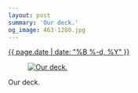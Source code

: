 ```yaml
---
layout: post
summary: 'Our deck.'
og_image: 463-1280.jpg
---
```


<div class="post">
 <time>
  <a href="/463">
   {{ page.date | date: "%B %-d, %Y" }}
  </a>
 </time>
 <a href="/463">
  <figure data-taken="1/29/2016">
   <img alt="Our deck." sizes="(min-width: 700px) 50vw, calc(100vw - 2rem)" src="{{ site.assets_url }}/463-640.jpg" srcset="{{ site.assets_url }}/463-1280.jpg 1280w, {{ site.assets_url }}/463-960.jpg 960w, {{ site.assets_url }}/463-640.jpg 640w, {{ site.assets_url }}/463-320.jpg 320w"/>
  </figure>
 </a>
 <span>
  Our deck.
 </span>
</div>
